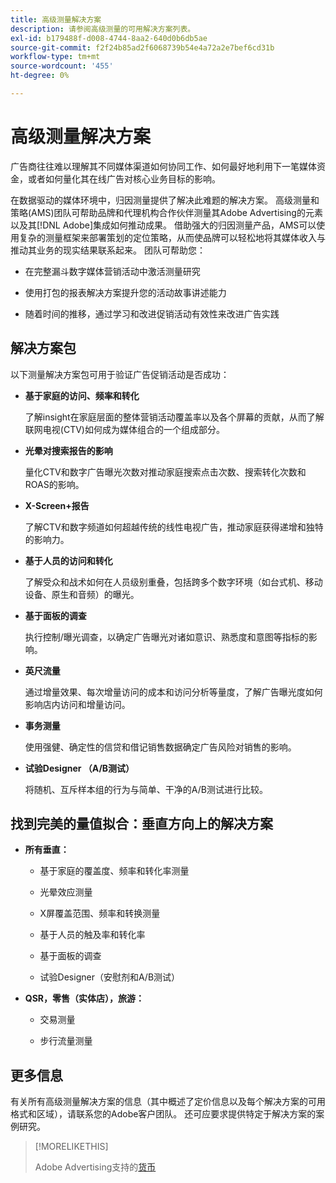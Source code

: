 ```yaml
---
title: 高级测量解决方案
description: 请参阅高级测量的可用解决方案列表。
exl-id: b179488f-d008-4744-8aa2-640d0b6db5ae
source-git-commit: f2f24b85ad2f6068739b54e4a72a2e7bef6cd31b
workflow-type: tm+mt
source-wordcount: '455'
ht-degree: 0%

---
```


# 高级测量解决方案

广告商往往难以理解其不同媒体渠道如何协同工作、如何最好地利用下一笔媒体资金，或者如何量化其在线广告对核心业务目标的影响。

在数据驱动的媒体环境中，归因测量提供了解决此难题的解决方案。 高级测量和策略(AMS)团队可帮助品牌和代理机构合作伙伴测量其Adobe Advertising的元素以及其[!DNL Adobe]集成如何推动成果。 借助强大的归因测量产品，AMS可以使用复杂的测量框架来部署策划的定位策略，从而使品牌可以轻松地将其媒体收入与推动其业务的现实结果联系起来。 团队可帮助您：

* 在完整漏斗数字媒体营销活动中激活测量研究

* 使用打包的报表解决方案提升您的活动故事讲述能力

* 随着时间的推移，通过学习和改进促销活动有效性来改进广告实践

## 解决方案包

以下测量解决方案包可用于验证广告促销活动是否成功：

* **基于家庭的访问、频率和转化**

  了解insight在家庭层面的整体营销活动覆盖率以及各个屏幕的贡献，从而了解联网电视(CTV)如何成为媒体组合的一个组成部分。

* **光晕对搜索报告的影响**

  量化CTV和数字广告曝光次数对推动家庭搜索点击次数、搜索转化次数和ROAS的影响。

* **X-Screen+报告**

  了解CTV和数字频道如何超越传统的线性电视广告，推动家庭获得递增和独特的影响力。

* **基于人员的访问和转化**

  了解受众和战术如何在人员级别重叠，包括跨多个数字环境（如台式机、移动设备、原生和音频）的曝光。

* **基于面板的调查**

  执行控制/曝光调查，以确定广告曝光对诸如意识、熟悉度和意图等指标的影响。

* **英尺流量**

  通过增量效果、每次增量访问的成本和访问分析等量度，了解广告曝光度如何影响店内访问和增量访问。

* **事务测量**

  使用强健、确定性的信贷和借记销售数据确定广告风险对销售的影响。

* **试验Designer （A/B测试）**

  将随机、互斥样本组的行为与简单、干净的A/B测试进行比较。

## 找到完美的量值拟合：垂直方向上的解决方案

* **所有垂直：**

   * 基于家庭的覆盖度、频率和转化率测量

   * 光晕效应测量

   * X屏覆盖范围、频率和转换测量

   * 基于人员的触及率和转化率

   * 基于面板的调查

   * 试验Designer（安慰剂和A/B测试）

* **QSR，零售（实体店），旅游：**

   * 交易测量

   * 步行流量测量

## 更多信息

有关所有高级测量解决方案的信息（其中概述了定价信息以及每个解决方案的可用格式和区域），请联系您的Adobe客户团队。 还可应要求提供特定于解决方案的案例研究。

>[!MORELIKETHIS]
>
>Adobe Advertising支持的[货币](/help/dsp/currency.md)

